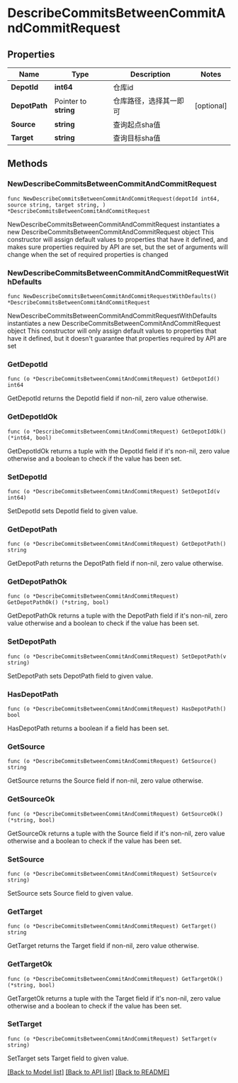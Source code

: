 # DescribeCommitsBetweenCommitAndCommitRequest

## Properties

Name | Type | Description | Notes
------------ | ------------- | ------------- | -------------
**DepotId** | **int64** | 仓库id | 
**DepotPath** | Pointer to **string** | 仓库路径，选择其一即可 | [optional] 
**Source** | **string** | 查询起点sha值 | 
**Target** | **string** | 查询目标sha值 | 

## Methods

### NewDescribeCommitsBetweenCommitAndCommitRequest

`func NewDescribeCommitsBetweenCommitAndCommitRequest(depotId int64, source string, target string, ) *DescribeCommitsBetweenCommitAndCommitRequest`

NewDescribeCommitsBetweenCommitAndCommitRequest instantiates a new DescribeCommitsBetweenCommitAndCommitRequest object
This constructor will assign default values to properties that have it defined,
and makes sure properties required by API are set, but the set of arguments
will change when the set of required properties is changed

### NewDescribeCommitsBetweenCommitAndCommitRequestWithDefaults

`func NewDescribeCommitsBetweenCommitAndCommitRequestWithDefaults() *DescribeCommitsBetweenCommitAndCommitRequest`

NewDescribeCommitsBetweenCommitAndCommitRequestWithDefaults instantiates a new DescribeCommitsBetweenCommitAndCommitRequest object
This constructor will only assign default values to properties that have it defined,
but it doesn't guarantee that properties required by API are set

### GetDepotId

`func (o *DescribeCommitsBetweenCommitAndCommitRequest) GetDepotId() int64`

GetDepotId returns the DepotId field if non-nil, zero value otherwise.

### GetDepotIdOk

`func (o *DescribeCommitsBetweenCommitAndCommitRequest) GetDepotIdOk() (*int64, bool)`

GetDepotIdOk returns a tuple with the DepotId field if it's non-nil, zero value otherwise
and a boolean to check if the value has been set.

### SetDepotId

`func (o *DescribeCommitsBetweenCommitAndCommitRequest) SetDepotId(v int64)`

SetDepotId sets DepotId field to given value.


### GetDepotPath

`func (o *DescribeCommitsBetweenCommitAndCommitRequest) GetDepotPath() string`

GetDepotPath returns the DepotPath field if non-nil, zero value otherwise.

### GetDepotPathOk

`func (o *DescribeCommitsBetweenCommitAndCommitRequest) GetDepotPathOk() (*string, bool)`

GetDepotPathOk returns a tuple with the DepotPath field if it's non-nil, zero value otherwise
and a boolean to check if the value has been set.

### SetDepotPath

`func (o *DescribeCommitsBetweenCommitAndCommitRequest) SetDepotPath(v string)`

SetDepotPath sets DepotPath field to given value.

### HasDepotPath

`func (o *DescribeCommitsBetweenCommitAndCommitRequest) HasDepotPath() bool`

HasDepotPath returns a boolean if a field has been set.

### GetSource

`func (o *DescribeCommitsBetweenCommitAndCommitRequest) GetSource() string`

GetSource returns the Source field if non-nil, zero value otherwise.

### GetSourceOk

`func (o *DescribeCommitsBetweenCommitAndCommitRequest) GetSourceOk() (*string, bool)`

GetSourceOk returns a tuple with the Source field if it's non-nil, zero value otherwise
and a boolean to check if the value has been set.

### SetSource

`func (o *DescribeCommitsBetweenCommitAndCommitRequest) SetSource(v string)`

SetSource sets Source field to given value.


### GetTarget

`func (o *DescribeCommitsBetweenCommitAndCommitRequest) GetTarget() string`

GetTarget returns the Target field if non-nil, zero value otherwise.

### GetTargetOk

`func (o *DescribeCommitsBetweenCommitAndCommitRequest) GetTargetOk() (*string, bool)`

GetTargetOk returns a tuple with the Target field if it's non-nil, zero value otherwise
and a boolean to check if the value has been set.

### SetTarget

`func (o *DescribeCommitsBetweenCommitAndCommitRequest) SetTarget(v string)`

SetTarget sets Target field to given value.



[[Back to Model list]](../README.md#documentation-for-models) [[Back to API list]](../README.md#documentation-for-api-endpoints) [[Back to README]](../README.md)


